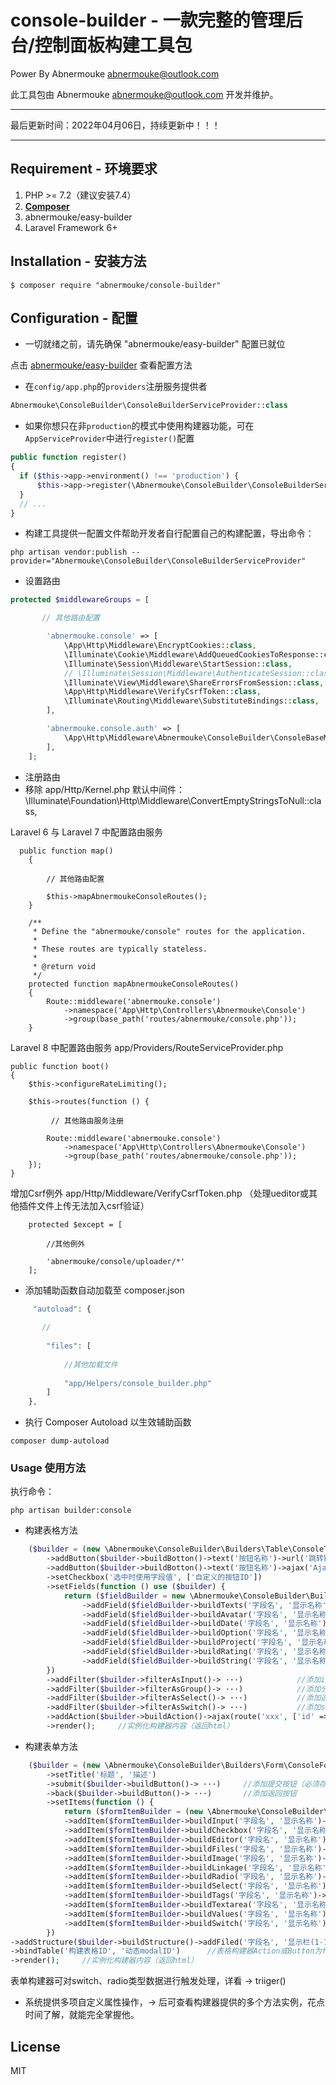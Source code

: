 # console-builder - 一款完整的管理后台/控制面板构建工具包

 Power By Abnermouke <abnermouke@outlook.com>

 此工具包由 Abnermouke <abnermouke@outlook.com> 开发并维护。

----

最后更新时间：2022年04月06日，持续更新中！！！

---


## Requirement - 环境要求

1. PHP >= 7.2（建议安装7.4）
2. **[Composer](https://getcomposer.org/)**
3. abnermouke/easy-builder
4. Laravel Framework 6+



## Installation - 安装方法

```shell
$ composer require "abnermouke/console-builder"
```

## Configuration - 配置

- 一切就绪之前，请先确保 "abnermouke/easy-builder" 配置已就位

点击 [abnermouke/easy-builder](https://github.com/abnermouke/easy-builder) 查看配置方法


- 在`config/app.php`的`providers`注册服务提供者

```php
Abnermouke\ConsoleBuilder\ConsoleBuilderServiceProvider::class
```
- 如果你想只在非`production`的模式中使用构建器功能，可在`AppServiceProvider`中进行`register()`配置

```php
public function register()
{
  if ($this->app->environment() !== 'production') {
      $this->app->register(\Abnermouke\ConsoleBuilder\ConsoleBuilderServiceProvider::class);
  }
  // ...
}
```

-  构建工具提供一配置文件帮助开发者自行配置自己的构建配置，导出命令：

```shell
php artisan vendor:publish --provider="Abnermouke\ConsoleBuilder\ConsoleBuilderServiceProvider"
```


- 设置路由 
```php
protected $middlewareGroups = [

       // 其他路由配置

        'abnermouke.console' => [
            \App\Http\Middleware\EncryptCookies::class,
            \Illuminate\Cookie\Middleware\AddQueuedCookiesToResponse::class,
            \Illuminate\Session\Middleware\StartSession::class,
            // \Illuminate\Session\Middleware\AuthenticateSession::class,
            \Illuminate\View\Middleware\ShareErrorsFromSession::class,
            \App\Http\Middleware\VerifyCsrfToken::class,
            \Illuminate\Routing\Middleware\SubstituteBindings::class,
        ],

        'abnermouke.console.auth' => [
            \App\Http\Middleware\Abnermouke\ConsoleBuilder\ConsoleBaseMiddleware::class
        ],
    ];

```
- 注册路由
- 移除 app/Http/Kernel.php 默认中间件：\Illuminate\Foundation\Http\Middleware\ConvertEmptyStringsToNull::class,

Laravel 6 与 Laravel 7 中配置路由服务

```
  public function map()
    {
        
        // 其他路由配置

        $this->mapAbnermoukeConsoleRoutes();
    }

    /**
     * Define the "abnermouke/console" routes for the application.
     *
     * These routes are typically stateless.
     *
     * @return void
     */
    protected function mapAbnermoukeConsoleRoutes()
    {
        Route::middleware('abnermouke.console')
            ->namespace('App\Http\Controllers\Abnermouke\Console')
            ->group(base_path('routes/abnermouke/console.php'));
    }
```

Laravel 8 中配置路由服务 app/Providers/RouteServiceProvider.php

```
public function boot()
{
    $this->configureRateLimiting();
    
    $this->routes(function () {
    
         // 其他路由服务注册

        Route::middleware('abnermouke.console')
            ->namespace('App\Http\Controllers\Abnermouke\Console')
            ->group(base_path('routes/abnermouke/console.php'));
    });
}
```

增加Csrf例外 app/Http/Middleware/VerifyCsrfToken.php （处理ueditor或其他插件文件上传无法加入csrf验证）

```
    protected $except = [
        
        //其他例外
    
        'abnermouke/console/uploader/*'
    ];
```

- 添加辅助函数自动加载至 composer.json

```php
     "autoload": {
       
       // 
        
        "files": [
            
            //其他加载文件
            
            "app/Helpers/console_builder.php"
        ]
    },
```

- 执行 Composer Autoload 以生效辅助函数

```shell
composer dump-autoload
```


### Usage 使用方法

执行命令：
```shell
php artisan builder:console
```

- 构建表格方法

```php
    ($builder = (new \Abnermouke\ConsoleBuilder\Builders\Table\ConsoleTableBuilder('__LIST_QUERY_URL__')))
        ->addButton($builder->buildBotton()->text('按钮名称')->url('跳转链接', '请求方式', true)->confirm_before_query('跳转前确认提示')->theme('primary')->id_suffix('自定义ID')->icon('自定义图标'))
        ->addButton($builder->buildBotton()->text('按钮名称')->ajax('Ajax跳转链接', '请求方式'))
        ->setCheckbox('选中时使用字段值', ['自定义的按钮ID'])
        ->setFields(function () use ($builder) {
            return ($fieldBuilder = new \Abnermouke\ConsoleBuilder\Builders\Table\Tools\TableFieldsBuilder())
                ->addField($fieldBuilder->buildTexts('字段名', '显示名称')-> ···)      //双行文本字段
                ->addField($fieldBuilder->buildAvatar('字段名', '显示名称')-> ···)     //多头像显示字段
                ->addField($fieldBuilder->buildDate('字段名', '显示名称')-> ···)       //日期显示字段
                ->addField($fieldBuilder->buildOption('字段名', '显示名称')-> ···)     //选项显示字段
                ->addField($fieldBuilder->buildProject('字段名', '显示名称')-> ···)    //详细介绍显示字段
                ->addField($fieldBuilder->buildRating('字段名', '显示名称')-> ···)     //评分显示字段
                ->addField($fieldBuilder->buildString('字段名', '显示名称')-> ···)     //字符串显示字段
        })
        ->addFilter($builder->filterAsInput()-> ···)            //添加input筛选项
        ->addFilter($builder->filterAsGroup()-> ···)            //添加分组选择筛选项
        ->addFilter($builder->filterAsSelect()-> ···)           //添加选择框筛选想
        ->addFilter($builder->filterAsSwitch()-> ···)           //添加switch形式筛选想
        ->addAction($builder->buildAction()->ajax(route('xxx', ['id' => '__ID__']))-> ···)      //添加数据操作（系统将自动转换当前栏字段为id的值替换__ID__，可设置多个替换字段）
        ->render();     //实例化构建器内容（返回html）
```

- 构建表单方法

```php
    ($builder = (new \Abnermouke\ConsoleBuilder\Builders\Form\ConsoleFormBuilder()))
        ->setTitle('标题', '描述')
        ->submit($builder->buildButton()-> ···)     //添加提交按钮（必须存在）
        ->back($builder->buildButton()-> ···)       //添加返回按钮
        ->setItems(function () {
            return ($formItemBuilder = (new \Abnermouke\ConsoleBuilder\Builders\Form\Tools\FormItemsBuilder()))
            ->addItem($formItemBuilder->buildInput('字段名', '显示名称')-> ···)        //input文本框
            ->addItem($formItemBuilder->buildCheckbox('字段名', '显示名称')-> ···)     //checkbox多选
            ->addItem($formItemBuilder->buildEditor('字段名', '显示名称')-> ···)       //富文本编辑器，ueditor、ck_Editor
            ->addItem($formItemBuilder->buildFiles('字段名', '显示名称')-> ···)        //文件上传（可批量上传）
            ->addItem($formItemBuilder->buildImage('字段名', '显示名称')-> ···)        //单图上传
            ->addItem($formItemBuilder->buildLinkage('字段名', '显示名称', 'JSON文件地址')-> ···)      ///N级联动
            ->addItem($formItemBuilder->buildRadio('字段名', '显示名称')->trigger('选中值', ['选中时显示字段', '未选中时不会显示'])-> ···)        //单选框
            ->addItem($formItemBuilder->buildSelect('字段名', '显示名称')-> ···)       //选择框
            ->addItem($formItemBuilder->buildTags('字段名', '显示名称')-> ···)         //标签
            ->addItem($formItemBuilder->buildTextarea('字段名', '显示名称')-> ···)     //文本域
            ->addItem($formItemBuilder->buildValues('字段名', '显示名称')-> ···)       //自定义结构类型（常用于答题、商品属性等）
            ->addItem($formItemBuilder->buildSwitch('字段名', '显示名称')->on('开启时使用值', ['开启时显示字段', 'switch关闭时不会显示'])->off('关闭时使用值', ['关闭时显示字段', 'switch开启时不会显示'])-> ···);      //switch开关
        })
->addStructure($builder->buildStructure()->addFiled('字段名', '显示栏(1-12)')->addFiled(···)->···)        //每一个结构块中可添加多个字段并自定义显示宽度比例（基于bootstrap col）
->bindTable('构建表格ID', '动态modalID')      //表格构建器Action或Button为form类型时使用
->render();     //实例化构建器内容（返回html）
```


表单构建器可对switch、radio类型数据进行触发处理，详看 -> triiger()

- 系统提供多项自定义属性操作，-> 后可查看构建器提供的多个方法实例，花点时间了解，就能完全掌握他。

## License

MIT
